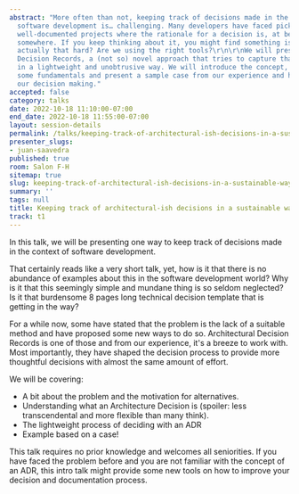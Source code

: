 ```yaml
---
abstract: "More often than not, keeping track of decisions made in the context of
  software development is… challenging. Many developers have faced picking up seemingly
  well-documented projects where the rationale for a decision is, at best, available...
  somewhere. If you keep thinking about it, you might find something is odd. Is it
  actually that hard? Are we using the right tools?\r\n\r\nWe will present Architectural
  Decision Records, a (not so) novel approach that tries to capture that rationale
  in a lightweight and unobtrusive way. We will introduce the concept, go through
  some fundamentals and present a sample case from our experience and how it has reshaped
  our decision making."
accepted: false
category: talks
date: 2022-10-18 11:10:00-07:00
end_date: 2022-10-18 11:55:00-07:00
layout: session-details
permalink: /talks/keeping-track-of-architectural-ish-decisions-in-a-sustainable-way/
presenter_slugs:
- juan-saavedra
published: true
room: Salon F-H
sitemap: true
slug: keeping-track-of-architectural-ish-decisions-in-a-sustainable-way
summary: ''
tags: null
title: Keeping track of architectural-ish decisions in a sustainable way
track: t1
---
```


In this talk, we will be presenting one way to keep track of decisions made in the context of software development. 

That certainly reads like a very short talk, yet, how is it that there is no abundance of examples about this in the software development world? Why is it that this seemingly simple and mundane thing is so seldom neglected? Is it that burdensome 8 pages long technical decision template that is getting in the way? 

For a while now, some have stated that the problem is the lack of a suitable method and have proposed some new ways to do so. Architectural Decision Records is one of those and from our experience, it's a breeze to work with. Most importantly, they have shaped the decision process to provide more thoughtful decisions with almost the same amount of effort.

We will be covering:
- A bit about the problem and the motivation for alternatives.
- Understanding what an Architecture Decision is (spoiler: less transcendental and more flexible than many think).
- The lightweight process of deciding with an ADR
- Example based on a case!

This talk requires no prior knowledge and welcomes all seniorities. If you have faced the problem before and you are not familiar with the concept of an ADR, this intro talk might provide some new tools on how to improve your decision and documentation process.